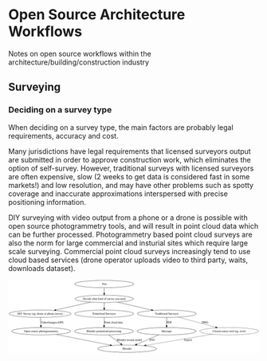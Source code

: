 # Open Source Architecture Workflows

Notes on open source workflows within the architecture/building/construction industry

## Surveying

### Deciding on a survey type

When deciding on a survey type, the main factors are probably legal requirements, accuracy and cost.

Many jurisdictions have legal requirements that licensed surveyors output are submitted in order to approve construction work, which eliminates the option of self-survey. However, traditional surveys with licensed surveyors are often expensive, slow (2 weeks to get data is considered fast in some markets!) and low resolution, and may have other problems such as spotty coverage and inaccurate approximations interspersed with precise positioning information.

DIY surveying with video output from a phone or a drone is possible with open source photogrammetry tools, and will result in point cloud data which can be further processed. Photogrammetry based point cloud surveys are also the norm for large commercial and insturial sites which require large scale surveying. Commercial point cloud surveys increasingly tend to use cloud based services (drone operator uploads video to third party, waits, downloads dataset).

![image](surveying.svg)
